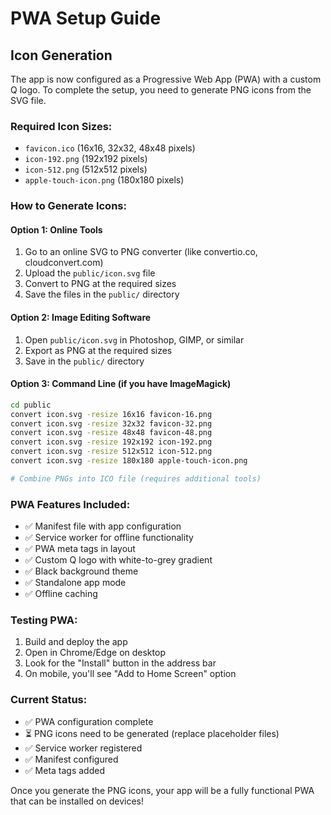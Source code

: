 # PWA Setup Guide

## Icon Generation

The app is now configured as a Progressive Web App (PWA) with a custom Q logo. To complete the setup, you need to generate PNG icons from the SVG file.

### Required Icon Sizes:
- `favicon.ico` (16x16, 32x32, 48x48 pixels)
- `icon-192.png` (192x192 pixels)
- `icon-512.png` (512x512 pixels) 
- `apple-touch-icon.png` (180x180 pixels)

### How to Generate Icons:

#### Option 1: Online Tools
1. Go to an online SVG to PNG converter (like convertio.co, cloudconvert.com)
2. Upload the `public/icon.svg` file
3. Convert to PNG at the required sizes
4. Save the files in the `public/` directory

#### Option 2: Image Editing Software
1. Open `public/icon.svg` in Photoshop, GIMP, or similar
2. Export as PNG at the required sizes
3. Save in the `public/` directory

#### Option 3: Command Line (if you have ImageMagick)
```bash
cd public
convert icon.svg -resize 16x16 favicon-16.png
convert icon.svg -resize 32x32 favicon-32.png
convert icon.svg -resize 48x48 favicon-48.png
convert icon.svg -resize 192x192 icon-192.png
convert icon.svg -resize 512x512 icon-512.png
convert icon.svg -resize 180x180 apple-touch-icon.png

# Combine PNGs into ICO file (requires additional tools)
```

### PWA Features Included:
- ✅ Manifest file with app configuration
- ✅ Service worker for offline functionality
- ✅ PWA meta tags in layout
- ✅ Custom Q logo with white-to-grey gradient
- ✅ Black background theme
- ✅ Standalone app mode
- ✅ Offline caching

### Testing PWA:
1. Build and deploy the app
2. Open in Chrome/Edge on desktop
3. Look for the "Install" button in the address bar
4. On mobile, you'll see "Add to Home Screen" option

### Current Status:
- ✅ PWA configuration complete
- ⏳ PNG icons need to be generated (replace placeholder files)
- ✅ Service worker registered
- ✅ Manifest configured
- ✅ Meta tags added

Once you generate the PNG icons, your app will be a fully functional PWA that can be installed on devices!

